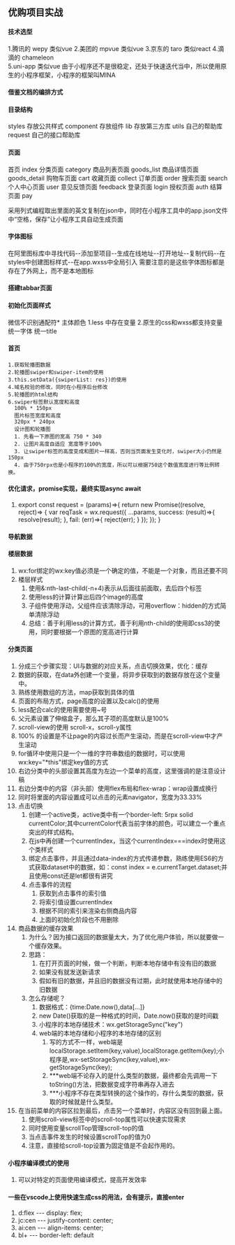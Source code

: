 ## 优购项目实战

#### 技术选型
  1.腾讯的 wepy       类似vue
  2.美团的 mpvue      类似vue
  3.京东的 taro       类似react
  4.滴滴的 chameleon  
  5.uni-app          类似vue
  由于小程序还不是很稳定，还处于快速迭代当中，所以使用原生的小程序框架，小程序的框架叫MINA

#### 借鉴文档的编排方式

#### 目录结构
  styles 存放公共样式
  component 存放组件
  lib 存放第三方库
  utils 自己的帮助库
  request 自己的接口帮助库

#### 页面
  首页 index
  分类页面 category
  商品列表页面 goods_list
  商品详情页面 goods_detail
  购物车页面 cart
  收藏页面 collect
  订单页面 order
  搜索页面 search
  个人中心页面 user
  意见反馈页面 feedback
  登录页面 login
  授权页面 auth
  结算页面 pay
  
  采用列式编程取出里面的英文复制在json中，同时在小程序工具中的app.json文件中“空格，保存”让小程序工具自动生成页面

#### 字体图标
  在阿里图标库中寻找代码--添加至项目--生成在线地址--打开地址--复制代码--在styles中创建图标样式--在app.wxss中全局引入
  需要注意的是这些字体图标都是存在了外网上，而不是本地图标

#### 搭建tabbar页面

#### 初始化页面样式
  微信不识别通配符*
  主体颜色
    1.less 中存在变量
    2.原生的css和wxss都支持变量
  统一字体
  统一title

  #### 首页
    1.获取轮播图数据
    2.轮播图swiper和swiper-item的使用
    3.this.setData({swiperList: res})的使用
    4.域名校验的修改，同时在小程序后台修改
    5.轮播图的html结构
    6.swiper标签默认宽度和高度
      100% * 150px
      图片标签宽度和高度
      320px * 240px
      设计图和轮播图
      1. 先看一下原图的宽高 750 * 340
      2. 让图片高度自适应 宽度等于100%
      3. 让swiper标签的高度变成和图片一样高，否则当页面发生变化时，swiper大小仍然是150px
      4. 由于750rpx也是小程序的100%的宽度，所以可以根据750这个数值宽度进行等比例转换。
   
#### 优化请求，promise实现，最终实现async await
  1.  export const request = (params)=>{
        return new Promise((resolve, reject)=> {
          var reqTask = wx.request({
            ...params,
            success: (result)=>{
              resolve(result);
            },
            fail: (err)=>{
              reject(err);
            }
          });
        });
      }

#### 导航数据

#### 楼层数据
  1. wx:for绑定的wx:key值必须是一个确定的值，不能是一个对象，而且还要不同
  2. 楼层样式
     1. 使用&:nth-last-child(-n+4)表示从后面往前面取，去后四个标签
     2. 使用less的计算计算出后四个image的高度
     3. 子组件使用浮动，父组件应该清除浮动，可用overflow：hidden的方式简单清除浮动
     4. 总结：善于利用less的计算方式，善于利用nth-child的使用即css3的使用，同时要根据一个原图的宽高进行计算

#### 分类页面
  1. 分成三个步骤实现：UI与数据的对应关系，点击切换效果，优化：缓存
  2. 数据的获取，在data外创建一个变量，将异步获取到的数据存放在这个变量中。
  3. 熟练使用数组的方法，map获取到具体的值
  4. 页面的布局方式，page高度的设置以及calc()的使用
  5. less配合calc的使用需要使用~号
  6. 父元素设置了伸缩盒子，那么其子项的高度默认是100%
  7. scroll-view的使用 scroll-x，scroll-y属性
  8. 100% 的设置是不让page的内容过长而产生滚动，而是在scroll-view中才产生滚动
  9. for循环中使用只是一个一维的字符串数组的数据时，可以使用wx:key="*this"绑定key值的方式
  10. 右边分类中的头部设置其高度为左边一个菜单的高度，这里强调的是注意设计稿
  11. 右边分类中的内容（非头部）使用flex布局和flex-wrap：wrap设置成换行
  12. 同时将里面的内容设置成可以点击的元素navigator，宽度为33.33%
  13. 点击切换
      1. 创建一个active类，active类中有一个border-left: 5rpx solid currentColor;其中currentColor代表当前字体的颜色，可以建立一个重点突出的样式结构。
      2. 在js中再创建一个currentIndex，当这个currentIndex===index时使用这个类样式
      3. 绑定点击事件，并且通过data-index的方式传递参数，熟练使用ES6的方式获取dataset中的数据，如：const index = e.currentTarget.dataset;并且使用const还是let都很有讲究
      4. 点击事件的流程
         1. 获取到点击事件的索引值
         2. 将索引值设置currentIndex
         3. 根据不同的索引来渲染右侧商品内容
         4. 上面的初始化阶段也不用删除
  14. 商品数据的缓存效果
      1.  为什么？因为接口返回的数据量太大，为了优化用户体验，所以就要做一个缓存效果。
      2.  思路：
          1.  在打开页面的时候，做一个判断，判断本地存储中有没有旧的数据
          2.  如果没有就发送新请求
          3.  假如有旧的数据，并且旧的数据没有过期，此时就使用本地存储中的旧数据
      3. 怎么存储呢？
         1. 数据格式：{time:Date.now(),data[...]}
         2. new Date()获取的是一种格式的时间，Date.now()获取的是时间戳
         3. 小程序的本地存储技术：wx.getStorageSync("key")
         4. web端的本地存储和小程序的本地存储的区别
            1. 写的方式不一样，web端是localStorage.setItem(key,value),localStorage.getItem(key);小程序是,wx-setStorageSync(key,value),wx-getStorageSync(key);
            2. ***web端不论存入的是什么类型的数据，最终都会先调用一下toString()方法，把数据变成字符串再存入进去
            3. ***小程序不存在类型转换的这个操作的，存什么类型的数据，获取的时候就是什么类型。
  15. 在当前菜单的内容区拉到最后，点击另一个菜单时，内容区没有回到最上面。
      1.  使用scroll-view标签中的scroll-top属性可以快速实现需求
      2.  同时使用变量scrollTop管理scroll-top的值
      3.  当点击事件发生的时候设置scrollTop的值为0
      4.  注意，直接给scroll-top设置为固定值是不会起作用的。

#### 小程序编译模式的使用
  1. 可以对特定的页面使用编译模式，提高开发效率

#### 一些在vscode上使用快速生成css的用法，会有提示，直接enter
  1. d:flex --- display: flex;
  2. jc:cen --- justify-content: center;
  3. ai:cen --- align-items: center;
  4. bl+ --- border-left: default

